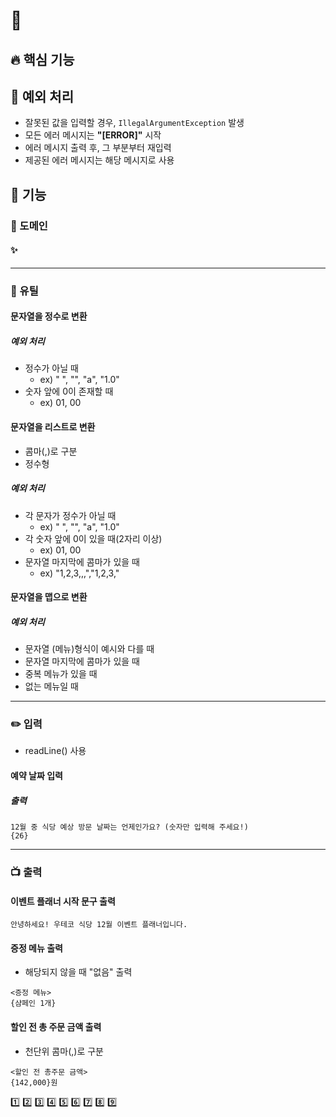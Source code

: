 # 🚀

## 🔥 핵심 기능

## 🚧 예외 처리
- 잘못된 값을 입력할 경우, `IllegalArgumentException` 발생
- 모든 에러 메시지는 **"[ERROR]"** 시작
- 에러 메시지 출력 후, 그 부분부터 재입력
- 제공된 에러 메시지는 해당 메시지로 사용

## 📌 기능

### 🔆 도메인

#### ✨

---

### 🔧 유틸

#### 문자열을 정수로 변환
##### 예외 처리
- 정수가 아닐 때
  - ex) " ", "", "a", "1.0"
- 숫자 앞에 0이 존재할 때
  - ex) 01, 00

#### 문자열을 리스트로 변환
- 콤마(,)로 구분
- 정수형
##### 예외 처리
- 각 문자가 정수가 아닐 때
  - ex) " ", "", "a", "1.0"
- 각 숫자 앞에 0이 있을 때(2자리 이상)
  - ex) 01, 00
- 문자열 마지막에 콤마가 있을 때
  - ex) "1,2,3,,,","1,2,3,"

#### 문자열을 맵으로 변환
##### 예외 처리
- 문자열 (메뉴)형식이 예시와 다를 때
- 문자열 마지막에 콤마가 있을 때
- 중복 메뉴가 있을 때
- 없는 메뉴일 때

---

### ✏️ 입력
- readLine() 사용
#### 예약 날짜 입력
##### 출력
```
12월 중 식당 예상 방문 날짜는 언제인가요? (숫자만 입력해 주세요!)
{26}
```

---

### 📺 출력
#### 이벤트 플래너 시작 문구 출력
```
안녕하세요! 우테코 식당 12월 이벤트 플래너입니다.
```
#### 증정 메뉴 출력
- 해당되지 않을 때 "없음" 출력
```
<증정 메뉴>
{샴페인 1개}
```

#### 할인 전 총 주문 금액 출력
- 천단위 콤마(,)로 구분
```
<할인 전 총주문 금액>
{142,000}원
```

1️⃣
2️⃣
3️⃣
4️⃣
5️⃣
6️⃣
7️⃣
8️⃣
9️⃣